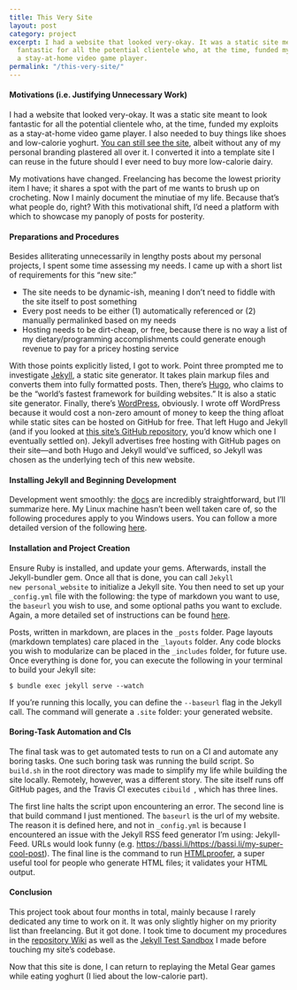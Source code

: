 ```yaml
---
title: This Very Site
layout: post
category: project
excerpt: I had a website that looked very-okay. It was a static site meant to look
  fantastic for all the potential clientele who, at the time, funded my exploits as
  a stay-at-home video game player.
permalink: "/this-very-site/"
---
```


#### Motivations (i.e. Justifying Unnecessary Work)

I had a website that looked very-okay. It was a static site meant to look fantastic for all the potential clientele who, at the time, funded my exploits as a stay-at-home video game player. I also needed to buy things like shoes and low-calorie yoghurt. [You can still see the site]( https://flatlanderwoman.github.io/europa/), albeit without any of my personal branding plastered all over it. I converted it into a template site I can reuse in the future should I ever need to buy more low-calorie dairy.
 
My motivations have changed. Freelancing has become the lowest priority item I have; it shares a spot with the part of me wants to brush up on crocheting. Now I mainly document the minutiae of my life. Because that’s what people do, right? With this motivational shift, I’d need a platform with which to showcase my panoply of posts for posterity.

#### Preparations and Procedures

Besides alliterating unnecessarily in lengthy posts about my personal projects, I spent some time assessing my needs. I came up with a short list of requirements for this “new site:”

*	The site needs to be dynamic-ish, meaning I don’t need to fiddle with the site itself to post something
*	Every post needs to be either (1) automatically referenced or (2) manually permalinked based on my needs
*	Hosting needs to be dirt-cheap, or free, because there is no way a list of my dietary/programming accomplishments could generate enough revenue to pay for a pricey hosting service

With those points explicitly listed, I got to work. Point three prompted me to investigate [Jekyll]( https://jekyllrb.com/), a static site generator. It takes plain markup files and converts them into fully formatted posts. Then, there’s [Hugo](http://gohugo.io/), who claims to be the “world’s fastest framework for building websites.” It is also a static site generator. Finally, there’s [WordPress](https://en-ca.wordpress.org/), obviously. I wrote off WordPress because it would cost a non-zero amount of money to keep the thing afloat while static sites can be hosted on GitHub for free. That left Hugo and Jekyll (and if you looked at [this site’s GitHub repository](https://github.com/FlatlanderWoman/personalWebsite), you’d know which one I eventually settled on). Jekyll advertises free hosting with GitHub pages on their site—and both Hugo and Jekyll would’ve sufficed, so Jekyll was chosen as the underlying tech of this new website.

#### Installing Jekyll and Beginning Development

Development went smoothly: the [docs]( https://jekyllrb.com/docs/windows/) are incredibly straightforward, but I’ll summarize here. My Linux machine hasn’t been well taken care of, so the following procedures apply to you Windows users. You can follow a more detailed version of the following [here](https://github.com/FlatlanderWoman/jekyllTestSandbox/blob/master/README.md).

#### Installation and Project Creation

Ensure Ruby is installed, and update your gems. Afterwards, install the Jekyll-bundler gem. Once all that is done, you can call <code>Jekyll new personal_website</code> to initialize a Jekyll site. You then need to set up your <code>_config.yml</code> file with the following: the type of markdown you want to use, the <code>baseurl</code> you wish to use, and some optional paths you want to exclude. Again, a more detailed set of instructions can be found [here]( https://github.com/FlatlanderWoman/jekyllTestSandbox/blob/master/README.md).

Posts, written in markdown, are places in the <code>_posts</code> folder. Page layouts (markdown templates) care placed in the <code>_layouts</code> folder. Any code blocks you wish to modularize can be placed in the <code>_includes</code> folder, for future use. Once everything is done for, you can execute the following in your terminal to build your Jekyll site:

<code>$ bundle exec jekyll serve --watch</code>

If you’re running this locally, you can define the <code>--baseurl</code> flag in the Jekyll call. The command will generate a <code>.site</code> folder: your generated website.

#### Boring-Task Automation and CIs 

The final task was to get automated tests to run on a CI and automate any boring tasks. One such boring task was running the build script. So <code>build.sh</code> in the root directory was made to simplify my life while building the site locally. Remotely, however, was a different story. The site itself runs off GitHub pages, and the Travis CI executes <code>cibuild </code>, which has three lines.

The first line halts the script upon encountering an error. The second line is that build command I just mentioned. The <code>baseurl</code> is the url of my website. The reason it is defined here, and not in <code>_config.yml</code> is because I encountered an issue with the Jekyll RSS feed generator I’m using: Jekyll-Feed. URLs would look funny (e.g. https://bassi.li/https://bassi.li/my-super-cool-post). The final line is the command to run [HTMLproofer]( https://github.com/gjtorikian/html-proofer), a super useful tool for people who generate HTML files; it validates your HTML output.

#### Conclusion

This project took about four months in total, mainly because I rarely dedicated any time to work on it. It was only slightly higher on my priority list than freelancing. But it got done. I took time to document my procedures in the [repository Wiki](https://github.com/FlatlanderWoman/personalWebsite/wiki) as well as the [Jekyll Test Sandbox](https://github.com/FlatlanderWoman/jekyllTestSandbox) I made before touching my site’s codebase. 

Now that this site is done, I can return to replaying the Metal Gear games while eating yoghurt (I lied about the low-calorie part).